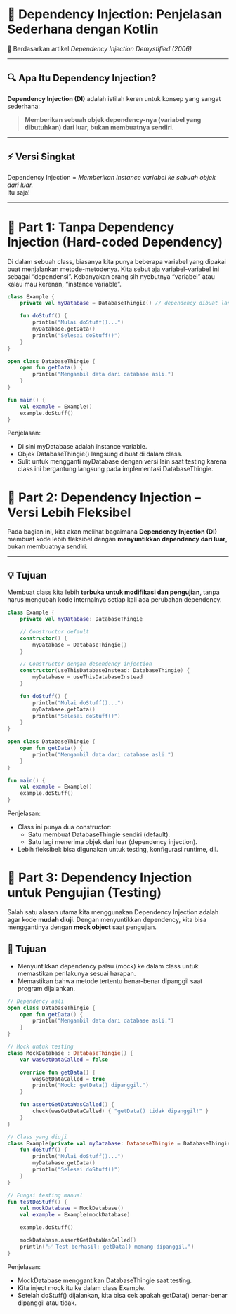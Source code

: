 # 🧩 Dependency Injection: Penjelasan Sederhana dengan Kotlin

📅 Berdasarkan artikel *Dependency Injection Demystified (2006)*  

---

## 🔍 Apa Itu Dependency Injection?

**Dependency Injection (DI)** adalah istilah keren untuk konsep yang sangat sederhana:

> **Memberikan sebuah objek dependency-nya (variabel yang dibutuhkan) dari luar, bukan membuatnya sendiri.**

---

## ⚡ Versi Singkat

Dependency Injection = *Memberikan instance variabel ke sebuah objek dari luar.*  
Itu saja!

---

# 🧩 Part 1: Tanpa Dependency Injection (Hard-coded Dependency)

Di dalam sebuah class, biasanya kita punya beberapa variabel yang dipakai buat menjalankan metode-metodenya. Kita sebut aja variabel-variabel ini sebagai “dependensi”. Kebanyakan orang sih nyebutnya “variabel” atau kalau mau kerenan, “instance variable”.

```kotlin
class Example {
    private val myDatabase = DatabaseThingie() // dependency dibuat langsung di dalam class

    fun doStuff() {
        println("Mulai doStuff()...")
        myDatabase.getData()
        println("Selesai doStuff()")
    }
}

open class DatabaseThingie {
    open fun getData() {
        println("Mengambil data dari database asli.")
    }
}

fun main() {
    val example = Example()
    example.doStuff()
}
```
Penjelasan:

- Di sini myDatabase adalah instance variable.
- Objek DatabaseThingie() langsung dibuat di dalam class.
- Sulit untuk mengganti myDatabase dengan versi lain saat testing karena class ini bergantung langsung pada implementasi DatabaseThingie.

# 🧩 Part 2: Dependency Injection – Versi Lebih Fleksibel

Pada bagian ini, kita akan melihat bagaimana **Dependency Injection (DI)** membuat kode lebih fleksibel dengan **menyuntikkan dependency dari luar**, bukan membuatnya sendiri.

---

## 💡 Tujuan

Membuat class kita lebih **terbuka untuk modifikasi dan pengujian**, tanpa harus mengubah kode internalnya setiap kali ada perubahan dependency.
```kotlin
class Example {
    private val myDatabase: DatabaseThingie

    // Constructor default
    constructor() {
        myDatabase = DatabaseThingie()
    }

    // Constructor dengan dependency injection
    constructor(useThisDatabaseInstead: DatabaseThingie) {
        myDatabase = useThisDatabaseInstead
    }

    fun doStuff() {
        println("Mulai doStuff()...")
        myDatabase.getData()
        println("Selesai doStuff()")
    }
}

open class DatabaseThingie {
    open fun getData() {
        println("Mengambil data dari database asli.")
    }
}

fun main() {
    val example = Example()
    example.doStuff()
}
```
Penjelasan:
- Class ini punya dua constructor:
  - Satu membuat DatabaseThingie sendiri (default).
  - Satu lagi menerima objek dari luar (dependency injection).
- Lebih fleksibel: bisa digunakan untuk testing, konfigurasi runtime, dll.

# 🧪 Part 3: Dependency Injection untuk Pengujian (Testing)

Salah satu alasan utama kita menggunakan Dependency Injection adalah agar kode **mudah diuji**. Dengan menyuntikkan dependency, kita bisa menggantinya dengan **mock object** saat pengujian.
## 🎯 Tujuan
- Menyuntikkan dependency palsu (mock) ke dalam class untuk memastikan perilakunya sesuai harapan.
- Memastikan bahwa metode tertentu benar-benar dipanggil saat program dijalankan.

```kotlin
// Dependency asli
open class DatabaseThingie {
    open fun getData() {
        println("Mengambil data dari database asli.")
    }
}

// Mock untuk testing
class MockDatabase : DatabaseThingie() {
    var wasGetDataCalled = false

    override fun getData() {
        wasGetDataCalled = true
        println("Mock: getData() dipanggil.")
    }

    fun assertGetDataWasCalled() {
        check(wasGetDataCalled) { "getData() tidak dipanggil!" }
    }
}

// Class yang diuji
class Example(private val myDatabase: DatabaseThingie = DatabaseThingie()) {
    fun doStuff() {
        println("Mulai doStuff()...")
        myDatabase.getData()
        println("Selesai doStuff()")
    }
}

// Fungsi testing manual
fun testDoStuff() {
    val mockDatabase = MockDatabase()
    val example = Example(mockDatabase)

    example.doStuff()

    mockDatabase.assertGetDataWasCalled()
    println("✅ Test berhasil: getData() memang dipanggil.")
}
```
Penjelasan:
- MockDatabase menggantikan DatabaseThingie saat testing.
- Kita inject mock itu ke dalam class Example.
- Setelah doStuff() dijalankan, kita bisa cek apakah getData() benar-benar dipanggil atau tidak.




